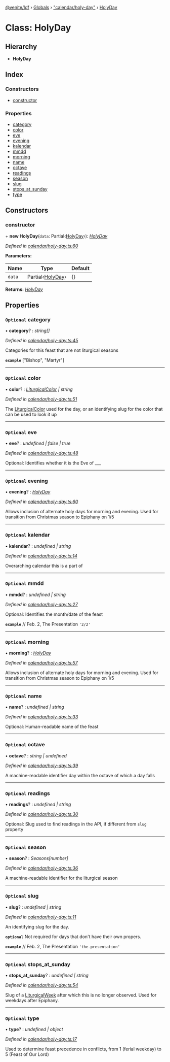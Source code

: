 [@venite/ldf](../README.md) › [Globals](../globals.md) › ["calendar/holy-day"](../modules/_calendar_holy_day_.md) › [HolyDay](_calendar_holy_day_.holyday.md)

# Class: HolyDay

## Hierarchy

* **HolyDay**

## Index

### Constructors

* [constructor](_calendar_holy_day_.holyday.md#constructor)

### Properties

* [category](_calendar_holy_day_.holyday.md#optional-category)
* [color](_calendar_holy_day_.holyday.md#optional-color)
* [eve](_calendar_holy_day_.holyday.md#optional-eve)
* [evening](_calendar_holy_day_.holyday.md#optional-evening)
* [kalendar](_calendar_holy_day_.holyday.md#optional-kalendar)
* [mmdd](_calendar_holy_day_.holyday.md#optional-mmdd)
* [morning](_calendar_holy_day_.holyday.md#optional-morning)
* [name](_calendar_holy_day_.holyday.md#optional-name)
* [octave](_calendar_holy_day_.holyday.md#optional-octave)
* [readings](_calendar_holy_day_.holyday.md#optional-readings)
* [season](_calendar_holy_day_.holyday.md#optional-season)
* [slug](_calendar_holy_day_.holyday.md#optional-slug)
* [stops_at_sunday](_calendar_holy_day_.holyday.md#optional-stops_at_sunday)
* [type](_calendar_holy_day_.holyday.md#optional-type)

## Constructors

###  constructor

\+ **new HolyDay**(`data`: Partial‹[HolyDay](_calendar_holy_day_.holyday.md)›): *[HolyDay](_calendar_holy_day_.holyday.md)*

*Defined in [calendar/holy-day.ts:60](https://github.com/gbj/venite/blob/73c8732/ldf/src/calendar/holy-day.ts#L60)*

**Parameters:**

Name | Type | Default |
------ | ------ | ------ |
`data` | Partial‹[HolyDay](_calendar_holy_day_.holyday.md)› | {} |

**Returns:** *[HolyDay](_calendar_holy_day_.holyday.md)*

## Properties

### `Optional` category

• **category**? : *string[]*

*Defined in [calendar/holy-day.ts:45](https://github.com/gbj/venite/blob/73c8732/ldf/src/calendar/holy-day.ts#L45)*

Categories for this feast that are not liturgical seasons

**`example`** 
["Bishop", "Martyr"]

___

### `Optional` color

• **color**? : *[LiturgicalColor](_calendar_liturgical_color_.liturgicalcolor.md) | string*

*Defined in [calendar/holy-day.ts:51](https://github.com/gbj/venite/blob/73c8732/ldf/src/calendar/holy-day.ts#L51)*

The [LiturgicalColor](_calendar_liturgical_color_.liturgicalcolor.md) used for the day, or an identifying slug for the color that can be used to look it up

___

### `Optional` eve

• **eve**? : *undefined | false | true*

*Defined in [calendar/holy-day.ts:48](https://github.com/gbj/venite/blob/73c8732/ldf/src/calendar/holy-day.ts#L48)*

Optional: Identifies whether it is the Eve of ___

___

### `Optional` evening

• **evening**? : *[HolyDay](_calendar_holy_day_.holyday.md)*

*Defined in [calendar/holy-day.ts:60](https://github.com/gbj/venite/blob/73c8732/ldf/src/calendar/holy-day.ts#L60)*

Allows inclusion of alternate holy days for morning and evening. Used for transition from Christmas season to Epiphany on 1/5

___

### `Optional` kalendar

• **kalendar**? : *undefined | string*

*Defined in [calendar/holy-day.ts:14](https://github.com/gbj/venite/blob/73c8732/ldf/src/calendar/holy-day.ts#L14)*

Overarching calendar this is a part of

___

### `Optional` mmdd

• **mmdd**? : *undefined | string*

*Defined in [calendar/holy-day.ts:27](https://github.com/gbj/venite/blob/73c8732/ldf/src/calendar/holy-day.ts#L27)*

Optional: Identifies the month/date of the feast

**`example`** 
// Feb. 2, The Presentation
`'2/2'`

___

### `Optional` morning

• **morning**? : *[HolyDay](_calendar_holy_day_.holyday.md)*

*Defined in [calendar/holy-day.ts:57](https://github.com/gbj/venite/blob/73c8732/ldf/src/calendar/holy-day.ts#L57)*

Allows inclusion of alternate holy days for morning and evening. Used for transition from Christmas season to Epiphany on 1/5

___

### `Optional` name

• **name**? : *undefined | string*

*Defined in [calendar/holy-day.ts:33](https://github.com/gbj/venite/blob/73c8732/ldf/src/calendar/holy-day.ts#L33)*

Optional: Human-readable name of the feast

___

### `Optional` octave

• **octave**? : *string | undefined*

*Defined in [calendar/holy-day.ts:39](https://github.com/gbj/venite/blob/73c8732/ldf/src/calendar/holy-day.ts#L39)*

A machine-readable identifier day within the octave of which a day falls

___

### `Optional` readings

• **readings**? : *undefined | string*

*Defined in [calendar/holy-day.ts:30](https://github.com/gbj/venite/blob/73c8732/ldf/src/calendar/holy-day.ts#L30)*

Optional: Slug used to find readings in the API, if different from `slug` property

___

### `Optional` season

• **season**? : *Seasons[number]*

*Defined in [calendar/holy-day.ts:36](https://github.com/gbj/venite/blob/73c8732/ldf/src/calendar/holy-day.ts#L36)*

A machine-readable identifier for the liturgical season

___

### `Optional` slug

• **slug**? : *undefined | string*

*Defined in [calendar/holy-day.ts:11](https://github.com/gbj/venite/blob/73c8732/ldf/src/calendar/holy-day.ts#L11)*

An identifying slug for the day.

**`optional`** 
Not required for days that don't have their own propers.

**`example`** 
// Feb. 2, The Presentation
`'the-presentation'`

___

### `Optional` stops_at_sunday

• **stops_at_sunday**? : *undefined | string*

*Defined in [calendar/holy-day.ts:54](https://github.com/gbj/venite/blob/73c8732/ldf/src/calendar/holy-day.ts#L54)*

Slug of a [LiturgicalWeek](_calendar_liturgical_week_.liturgicalweek.md) after which this is no longer observed. Used for weekdays after Epiphany.

___

### `Optional` type

• **type**? : *undefined | object*

*Defined in [calendar/holy-day.ts:17](https://github.com/gbj/venite/blob/73c8732/ldf/src/calendar/holy-day.ts#L17)*

Used to determine feast precedence in conflicts, from 1 (ferial weekday) to 5 (Feast of Our Lord)
